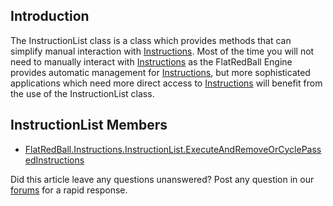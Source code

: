 ## Introduction

The InstructionList class is a class which provides methods that can simplify manual interaction with [Instructions](/frb/docs/index.php?title=FlatRedBall.Instructions.Instruction "FlatRedBall.Instructions.Instruction"). Most of the time you will not need to manually interact with [Instructions](/frb/docs/index.php?title=FlatRedBall.Instructions.Instruction "FlatRedBall.Instructions.Instruction") as the FlatRedBall Engine provides automatic management for [Instructions](/frb/docs/index.php?title=FlatRedBall.Instructions.Instruction "FlatRedBall.Instructions.Instruction"), but more sophisticated applications which need more direct access to [Instructions](/frb/docs/index.php?title=FlatRedBall.Instructions.Instruction "FlatRedBall.Instructions.Instruction") will benefit from the use of the InstructionList class.

## InstructionList Members

-   [FlatRedBall.Instructions.InstructionList.ExecuteAndRemoveOrCyclePassedInstructions](/frb/docs/index.php?title=FlatRedBall.Instructions.InstructionList.ExecuteAndRemoveOrCyclePassedInstructions "FlatRedBall.Instructions.InstructionList.ExecuteAndRemoveOrCyclePassedInstructions")

Did this article leave any questions unanswered? Post any question in our [forums](/frb/forum.md) for a rapid response.
